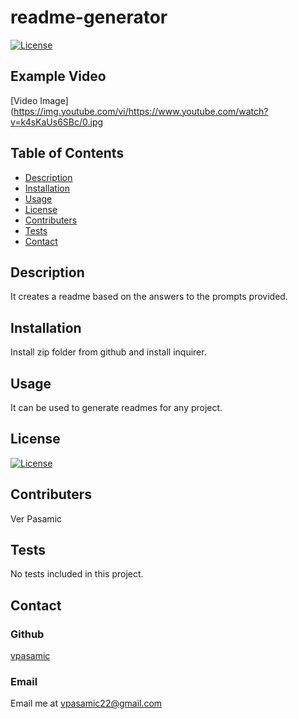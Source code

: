 
  # readme-generator 

  [![License](https://img.shields.io/badge/License-MIT-blue.svg)](https://opensource.org/licenses/MIT)
  
  ## Example Video
  [Video Image](https://img.youtube.com/vi/https://www.youtube.com/watch?v=k4sKaUs6SBc/0.jpg
  ## Table of Contents
  - [Description](#Description)
  - [Installation](#Installation)
  - [Usage](#Usage)
  - [License](#License)
  - [Contributers](#Contributers)
  - [Tests](#Tests)
  - [Contact](#Contact)

  ## Description
  It creates a readme based on the answers to the prompts provided. 

  ## Installation
  Install zip folder from github and install inquirer.

  ## Usage
  It can be used to generate readmes for any project.

  ## License
  [![License](https://img.shields.io/badge/License-MIT-blue.svg)](https://opensource.org/licenses/MIT)

  ## Contributers
  Ver Pasamic

  ## Tests
  No tests included in this project.
  
  ## Contact
  ### Github
  [vpasamic](https://github.com/vpasamic)
 
  ### Email
  Email me at vpasamic22@gmail.com
